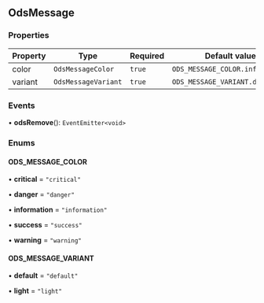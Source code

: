 ## OdsMessage
### Properties
| Property | Type | Required | Default value |
| --- | --- | --- | --- |
| color | `OdsMessageColor` | `true` | `ODS_MESSAGE_COLOR.information` |
| variant | `OdsMessageVariant` | `true` | `ODS_MESSAGE_VARIANT.default` |


### Events
• **odsRemove**(): `EventEmitter<void>`
### Enums
#### ODS_MESSAGE_COLOR

• **critical** = `"critical"`

• **danger** = `"danger"`

• **information** = `"information"`

• **success** = `"success"`

• **warning** = `"warning"`


#### ODS_MESSAGE_VARIANT

• **default** = `"default"`

• **light** = `"light"`

